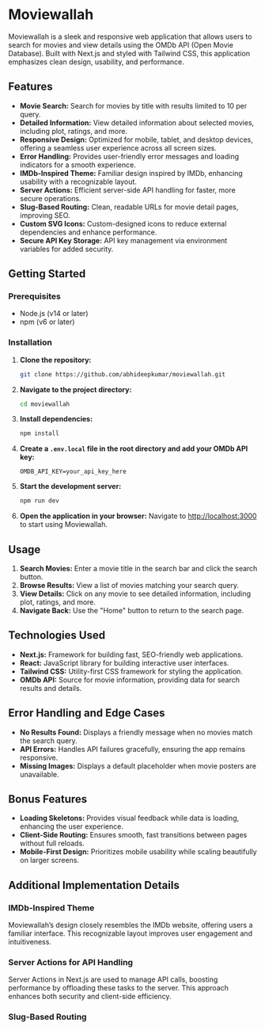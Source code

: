 # Moviewallah

Moviewallah is a sleek and responsive web application that allows users to search for movies and view details using the OMDb API (Open Movie Database). Built with Next.js and styled with Tailwind CSS, this application emphasizes clean design, usability, and performance.

## Features

- **Movie Search:** Search for movies by title with results limited to 10 per query.
- **Detailed Information:** View detailed information about selected movies, including plot, ratings, and more.
- **Responsive Design:** Optimized for mobile, tablet, and desktop devices, offering a seamless user experience across all screen sizes.
- **Error Handling:** Provides user-friendly error messages and loading indicators for a smooth experience.
- **IMDb-Inspired Theme:** Familiar design inspired by IMDb, enhancing usability with a recognizable layout.
- **Server Actions:** Efficient server-side API handling for faster, more secure operations.
- **Slug-Based Routing:** Clean, readable URLs for movie detail pages, improving SEO.
- **Custom SVG Icons:** Custom-designed icons to reduce external dependencies and enhance performance.
- **Secure API Key Storage:** API key management via environment variables for added security.

## Getting Started

### Prerequisites

- Node.js (v14 or later)
- npm (v6 or later)

### Installation

1. **Clone the repository:**
   ```bash
   git clone https://github.com/abhideepkumar/moviewallah.git
   ```

2. **Navigate to the project directory:**
   ```bash
   cd moviewallah
   ```

3. **Install dependencies:**
   ```bash
   npm install
   ```

4. **Create a `.env.local` file in the root directory and add your OMDb API key:**
   ```env
   OMDB_API_KEY=your_api_key_here
   ```

5. **Start the development server:**
   ```bash
   npm run dev
   ```

6. **Open the application in your browser:**
   Navigate to [http://localhost:3000](http://localhost:3000) to start using Moviewallah.

## Usage

1. **Search Movies:** Enter a movie title in the search bar and click the search button.
2. **Browse Results:** View a list of movies matching your search query.
3. **View Details:** Click on any movie to see detailed information, including plot, ratings, and more.
4. **Navigate Back:** Use the "Home" button to return to the search page.

## Technologies Used

- **Next.js:** Framework for building fast, SEO-friendly web applications.
- **React:** JavaScript library for building interactive user interfaces.
- **Tailwind CSS:** Utility-first CSS framework for styling the application.
- **OMDb API:** Source for movie information, providing data for search results and details.

## Error Handling and Edge Cases

- **No Results Found:** Displays a friendly message when no movies match the search query.
- **API Errors:** Handles API failures gracefully, ensuring the app remains responsive.
- **Missing Images:** Displays a default placeholder when movie posters are unavailable.

## Bonus Features

- **Loading Skeletons:** Provides visual feedback while data is loading, enhancing the user experience.
- **Client-Side Routing:** Ensures smooth, fast transitions between pages without full reloads.
- **Mobile-First Design:** Prioritizes mobile usability while scaling beautifully on larger screens.

## Additional Implementation Details

### IMDb-Inspired Theme

Moviewallah’s design closely resembles the IMDb website, offering users a familiar interface. This recognizable layout improves user engagement and intuitiveness.

### Server Actions for API Handling

Server Actions in Next.js are used to manage API calls, boosting performance by offloading these tasks to the server. This approach enhances both security and client-side efficiency.

### Slug-Based Routing
